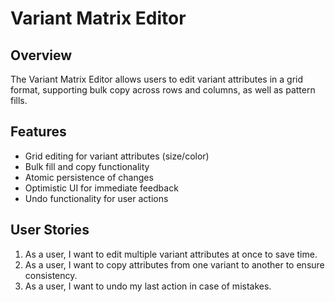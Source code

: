 # Variant Matrix Editor

## Overview
The Variant Matrix Editor allows users to edit variant attributes in a grid format, supporting bulk copy across rows and columns, as well as pattern fills.

## Features
- Grid editing for variant attributes (size/color)
- Bulk fill and copy functionality
- Atomic persistence of changes
- Optimistic UI for immediate feedback
- Undo functionality for user actions

## User Stories
1. As a user, I want to edit multiple variant attributes at once to save time.
2. As a user, I want to copy attributes from one variant to another to ensure consistency.
3. As a user, I want to undo my last action in case of mistakes.
